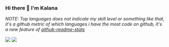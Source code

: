 ### Hi there 👋 I'm Kalana


<!--
**ffalpha/ffalpha** is a ✨ _special_ ✨ repository because its `README.md` (this file) appears on your GitHub profile.


Here are some ideas to get you started:

- 🔭 I’m currently working on ...
- 🌱 I’m currently learning ...
- 👯 I’m looking to collaborate on ...
- 🤔 I’m looking for help with ...
- 💬 Ask me about ...
- 📫 How to reach me: ...
- 😄 Pronouns: ...
- ⚡ Fun fact: ...
-->


*NOTE: Top languages does not indicate my skill level or something like that, it's a github metric of which languages i have the most code on github, it's a new feature of [github-readme-stats](https://github.com/anuraghazra/github-readme-stats)*

 <img align="center" src="https://github-readme-stats.anuraghazra1.vercel.app/api/top-langs/?username=ffalpha&theme=radical&hide=glsl,python" />
   <img align="center" src="https://github-readme-stats.anuraghazra1.vercel.app/api?username=ffalpha&show_icons=true&theme=radical&line_height=27"  />
